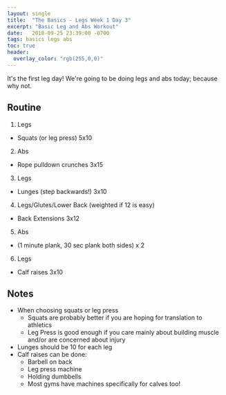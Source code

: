 ```yaml
---
layout: single
title:  "The Basics - Legs Week 1 Day 3"
excerpt: "Basic Leg and Abs Workout"
date:   2018-09-25 23:39:00 -0700
tags: basics legs abs
toc: true
header:
  overlay_color: "rgb(255,0,0)"
---
```

It's the first leg day!
We're going to be doing legs and abs today; because why not.

## Routine

1. Legs
  - Squats (or leg press) 5x10
2. Abs
  - Rope pulldown crunches 3x15
3. Legs
  - Lunges (step backwards!) 3x10
4. Legs/Glutes/Lower Back (weighted if 12 is easy)
  - Back Extensions 3x12
5. Abs
  - (1 minute plank, 30 sec plank both sides) x 2
6. Legs
  - Calf raises 3x10

## Notes

- When choosing squats or leg press
  - Squats are probably better if you are hoping for translation to athletics
  - Leg Press is good enough if you care mainly about building muscle and/or are concerned about injury
- Lunges should be 10 for each leg
- Calf raises can be done:
  - Barbell on back
  - Leg press machine
  - Holding dumbbells
  - Most gyms have machines specifically for calves too!
